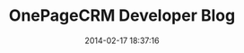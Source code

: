 ---
layout: post
title:  "OnePageCRM Developer Blog"
date:   2014-02-17 18:37:16
categories: onepagecrm 
---